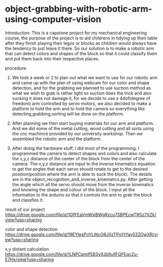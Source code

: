 # object-grabbing-with-robotic-arm-using-computer-vision

Introduction:
This is a capstone project for my mechanical engineering course, the purpose of the project is to aid childrens in tidying up their table after they finish playing their legos or blocks as children would always have the tendency to just leave it there. So our solution is to make a robotic arm that can detect colors and shapes of the block so that it could classify them and put them back into their respective places.

procedure:
1. We took a week or 2 to plan out what we want to use for our robotic arm and came up with the plan of using webcam for our color and shape detection, and for the grabbing we planned to use suction method as what we wish to grab is rather light so suction does the trick and also sucking it does not damage it, for we decide to use a 4dof(degree of freedom) arm controlled by servo motors, we also decided to make a platform to hold the arm and to hold the camera so everything like detecting,grabbing,sorting will be done on the platform.

2. After planning we then start buying materials for our arm and platform. And we did some of the metal cutting, wood cutting and all sorts using the cnc machince provided by our university workshop. Then we assembled the robotic arm and the platform.

3. After doing the hardware stuff, I did most of the programming. I programmed the camera to detect shapes and colors and also calculate the x,y,z distance of the center of the block from the center of the camera. The x,y,z distance are input to the inverse kinematics equation to get the angles that each servo should rotate to get to the desired position(position where the arm is able to suck the block). The details are in the object_recognition_and_inverse_kinematics.py. After getting the angle which all the servo should move from the inverse kinematics and knowing the shape and colour of the block. I input all the information to the arduino so that it controls the arm to grab the block and classfies it.

result of our project
https://drive.google.com/file/d/1GfFEaVmWslBWgRzcu7SBPEcwTRSz7XZk/view?usp=sharing

color and shape detection
https://drive.google.com/file/d/19EYIesPoYLWcO8J0zTPoYtYav52ZOwXR/view?usp=sharing

x,y distant calculation
https://drive.google.com/file/d/1LNPCpmlf5B3y9Jb9uIlFQFEqcZu-E7Hx/view?usp=sharing
